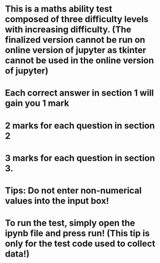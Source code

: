 # This is a maths ability test composed of three difficulty levels with increasing difficulty. (The finalized version cannot be run on online version of jupyter as tkinter cannot be used in the online version of jupyter)
# Each correct answer in section 1 will gain you 1 mark
# 2 marks for each question in section 2
# 3 marks for each question in section 3.
# Tips: Do not enter non-numerical values into the input box!
# To run the test, simply open the ipynb file and press run! (This tip is only for the test code used to collect data!)
